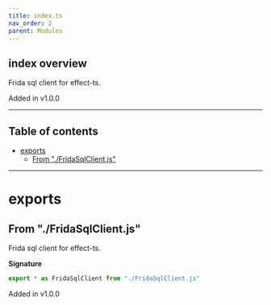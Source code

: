 ```yaml
---
title: index.ts
nav_order: 2
parent: Modules
---
```


## index overview

Frida sql client for effect-ts.

Added in v1.0.0

---

<h2 class="text-delta">Table of contents</h2>

- [exports](#exports)
  - [From "./FridaSqlClient.js"](#from-fridasqlclientjs)

---

# exports

## From "./FridaSqlClient.js"

Frida sql client for effect-ts.

**Signature**

```ts
export * as FridaSqlClient from "./FridaSqlClient.js"
```

Added in v1.0.0
